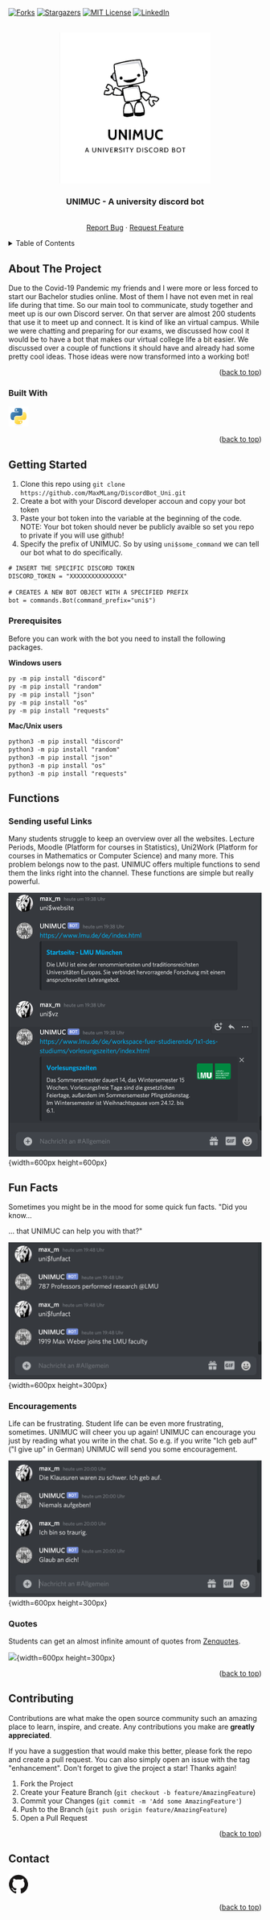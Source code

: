 <!-- PROJECT SHIELDS -->
[![Forks][forks-shield]][forks-url]
[![Stargazers][stars-shield]][stars-url]
[![MIT License][license-shield]][license-url]
[![LinkedIn][linkedin-shield]][linkedin-url]



<!-- PROJECT LOGO -->
<br />
<div align="center">
  <a href="https://github.com/maxmlang/DiscordBot_Uni">
    <img src="images/unimuc-logo.png" alt="Logo" width="300" height="300">
  </a>

  <h3 align="center">UNIMUC - A university discord bot</h3>

  <p align="center">
    <br />
    <a href="https://github.com/MaxMLang/discordbot_uni/issues">Report Bug</a>
    ·
    <a href="https://github.com/MaxMLang/discordbot_uni/issues">Request Feature</a>
  </p>
</div>



<!-- TABLE OF CONTENTS -->
<details>
  <summary>Table of Contents</summary>
  <ol>
    <li>
      <a href="#about-the-project">About The Project</a>
      <ul>
        <li><a href="#built-with">Built With</a></li>
      </ul>
    </li>
    <li>
      <a href="#getting-started">Getting Started</a>
      <ul>
        <li><a href="#prerequisites">Prerequisites</a></li>
      </ul>
    </li>
    <li><a href="#functions">Functions</a></li>
    <li><a href="#contributing">Contributing</a></li>
    <li><a href="#contact">Contact</a></li>
  </ol>
</details>



<!-- ABOUT THE PROJECT -->
## About The Project

Due to the Covid-19 Pandemic my friends and I were more or less forced to start our Bachelor studies online. Most of them I have not even met in real life during that time. So our main tool to communicate, study together and meet up is our own Discord server. 
On that server are almost 200 students that use it to meet up and connect. It is kind of like an virtual campus. While we were chatting and preparing for our exams, we discussed how cool it would be to have a bot that makes our virtual college life a bit easier. We discussed over a couple of functions it should have and already had some pretty cool ideas. 
Those ideas were now transformed into a working bot! 
<p align="right">(<a href="#readme-top">back to top</a>)</p>



### Built With

<a href="https://www.python.org" target="_blank" rel="noreferrer"> <img src="https://raw.githubusercontent.com/devicons/devicon/master/icons/python/python-original.svg" alt="python" width="40" height="40"/></a>

<p align="right">(<a href="#readme-top">back to top</a>)</p>



<!-- GETTING STARTED -->
## Getting Started
1. Clone this repo using `git clone https://github.com/MaxMLang/DiscordBot_Uni.git`
2. Create a bot with your Discord developer accoun and copy your bot token
3. Paste your bot token into the variable at the beginning of the code. NOTE: Your bot token should never be publicly avaible so set you repo to private if you will use github!
4. Specify the prefix of UNIMUC. So by using `uni$some_command` we can tell our bot what to do specifically.
```{python, eval= FALSE}
# INSERT THE SPECIFIC DISCORD TOKEN
DISCORD_TOKEN = "XXXXXXXXXXXXXXX"

# CREATES A NEW BOT OBJECT WITH A SPECIFIED PREFIX
bot = commands.Bot(command_prefix="uni$")
```


### Prerequisites
Before you can work with the bot you need to install the following packages.

**Windows users**
```
py -m pip install "discord"
py -m pip install "random"
py -m pip install "json"
py -m pip install "os" 
py -m pip install "requests" 
```

**Mac/Unix users**
```
python3 -m pip install "discord"
python3 -m pip install "random"
python3 -m pip install "json"
python3 -m pip install "os" 
python3 -m pip install "requests" 
```

<!-- USAGE EXAMPLES -->
## Functions

### Sending useful Links
Many students struggle to keep an overview over all the websites. Lecture Periods, Moodle (Platform for courses in Statistics), Uni2Work (Platform for courses in Mathematics or Computer Science) and many more. This problem belongs now to the past. UNIMUC offers multiple functions to send them the links right into the channel. These functions are simple but really powerful. 

![Photo of the commands and bot reponse in Discord](images/usage-web-links.png){width=600px height=600px}

## Fun Facts
Sometimes you might be in the mood for some quick fun facts. "Did you know... 

... that UNIMUC can help you with that?"

![Screenshot Output](images/usage-funfact.png){width=600px height=300px}

### Encouragements
Life can be frustrating. Student life can be even more frustrating, sometimes. UNIMUC will cheer you up again! 
UNIMUC can encourage you just by reading what you write in the chat. So e.g. if you write "Ich geb auf" ("I give up" in German) UNIMUC will send you some encouragement.

![Output](images/usage-motivation.png){width=600px height=300px}

### Quotes
Students can get an almost infinite amount of quotes from [Zenquotes](https://zenquotes.io).

![](images/usage-quotes.png){width=600px height=300px}

<p align="right">(<a href="#readme-top">back to top</a>)</p>

<!-- CONTRIBUTING -->
## Contributing

Contributions are what make the open source community such an amazing place to learn, inspire, and create. Any contributions you make are **greatly appreciated**.

If you have a suggestion that would make this better, please fork the repo and create a pull request. You can also simply open an issue with the tag "enhancement".
Don't forget to give the project a star! Thanks again!

1. Fork the Project
2. Create your Feature Branch (`git checkout -b feature/AmazingFeature`)
3. Commit your Changes (`git commit -m 'Add some AmazingFeature'`)
4. Push to the Branch (`git push origin feature/AmazingFeature`)
5. Open a Pull Request

<p align="right">(<a href="#readme-top">back to top</a>)</p>

<!-- CONTACT -->
## Contact

<a href="https://github.com/MaxMLang" target="_blank" rel="noreferrer"> <img src="https://raw.githubusercontent.com/devicons/devicon/master/icons/github/github-original.svg" alt="Github" width="40" height="40"/></a>

<p align="right">(<a href="#readme-top">back to top</a>)</p>


<!-- MARKDOWN LINKS & IMAGES -->
<!-- https://www.markdownguide.org/basic-syntax/#reference-style-links -->
[forks-shield]: https://img.shields.io/github/forks/othneildrew/Best-README-Template.svg?style=for-the-badge
[forks-url]: https://github.com/MaxMLang/discordbot_uni/network/members
[stars-shield]: https://img.shields.io/github/stars/othneildrew/Best-README-Template.svg?style=for-the-badge
[stars-url]: https://github.com/MaxMLang/discordbot_uni/stargazers
[license-shield]: https://img.shields.io/github/license/othneildrew/Best-README-Template.svg?style=for-the-badge
[license-url]: https://github.com/othneildrew/Best-README-Template/blob/master/LICENSE.txt
[linkedin-shield]: https://img.shields.io/badge/-LinkedIn-black.svg?style=for-the-badge&logo=linkedin&colorB=555
[linkedin-url]: https://www.linkedin.com/in/maxmlang/

